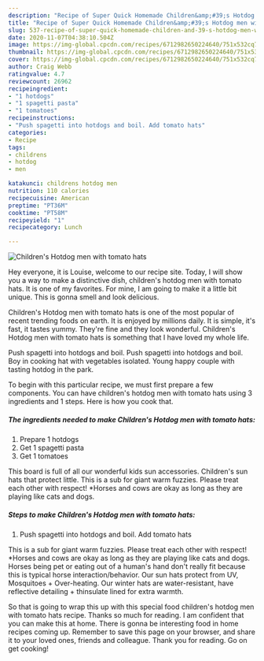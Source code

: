 ```yaml
---
description: "Recipe of Super Quick Homemade Children&amp;#39;s Hotdog men with tomato hats"
title: "Recipe of Super Quick Homemade Children&amp;#39;s Hotdog men with tomato hats"
slug: 537-recipe-of-super-quick-homemade-children-and-39-s-hotdog-men-with-tomato-hats
date: 2020-11-07T04:38:10.504Z
image: https://img-global.cpcdn.com/recipes/6712982650224640/751x532cq70/childrens-hotdog-men-with-tomato-hats-recipe-main-photo.jpg
thumbnail: https://img-global.cpcdn.com/recipes/6712982650224640/751x532cq70/childrens-hotdog-men-with-tomato-hats-recipe-main-photo.jpg
cover: https://img-global.cpcdn.com/recipes/6712982650224640/751x532cq70/childrens-hotdog-men-with-tomato-hats-recipe-main-photo.jpg
author: Craig Webb
ratingvalue: 4.7
reviewcount: 26962
recipeingredient:
- "1 hotdogs"
- "1 spagetti pasta"
- "1 tomatoes"
recipeinstructions:
- "Push spagetti into hotdogs and boil. Add tomato hats"
categories:
- Recipe
tags:
- childrens
- hotdog
- men

katakunci: childrens hotdog men 
nutrition: 110 calories
recipecuisine: American
preptime: "PT36M"
cooktime: "PT58M"
recipeyield: "1"
recipecategory: Lunch

---
```



![Children&#39;s Hotdog men with tomato hats](https://img-global.cpcdn.com/recipes/6712982650224640/751x532cq70/childrens-hotdog-men-with-tomato-hats-recipe-main-photo.jpg)

Hey everyone, it is Louise, welcome to our recipe site. Today, I will show you a way to make a distinctive dish, children&#39;s hotdog men with tomato hats. It is one of my favorites. For mine, I am going to make it a little bit unique. This is gonna smell and look delicious.

Children&#39;s Hotdog men with tomato hats is one of the most popular of recent trending foods on earth. It is enjoyed by millions daily. It is simple, it's fast, it tastes yummy. They're fine and they look wonderful. Children&#39;s Hotdog men with tomato hats is something that I have loved my whole life.

Push spagetti into hotdogs and boil. Push spagetti into hotdogs and boil. Boy in cooking hat with vegetables isolated. Young happy couple with tasting hotdog in the park.


To begin with this particular recipe, we must first prepare a few components. You can have children&#39;s hotdog men with tomato hats using 3 ingredients and 1 steps. Here is how you cook that.

<!--inarticleads1-->

##### The ingredients needed to make Children&#39;s Hotdog men with tomato hats:

1. Prepare 1 hotdogs
1. Get 1 spagetti pasta
1. Get 1 tomatoes


This board is full of all our wonderful kids sun accessories. Children&#39;s sun hats that protect little. This is a sub for giant warm fuzzies. Please treat each other with respect! *Horses and cows are okay as long as they are playing like cats and dogs. 

<!--inarticleads2-->

##### Steps to make Children&#39;s Hotdog men with tomato hats:

1. Push spagetti into hotdogs and boil. Add tomato hats


This is a sub for giant warm fuzzies. Please treat each other with respect! *Horses and cows are okay as long as they are playing like cats and dogs. Horses being pet or eating out of a human&#39;s hand don&#39;t really fit because this is typical horse interaction/behavior. Our sun hats protect from UV, Mosquitoes + Over-heating. Our winter hats are water-resistant, have reflective detailing + thinsulate lined for extra warmth. 

So that is going to wrap this up with this special food children&#39;s hotdog men with tomato hats recipe. Thanks so much for reading. I am confident that you can make this at home. There is gonna be interesting food in home recipes coming up. Remember to save this page on your browser, and share it to your loved ones, friends and colleague. Thank you for reading. Go on get cooking!
